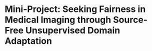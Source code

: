 # Mini-Project: Seeking Fairness in Medical Imaging through Source-Free Unsupervised Domain Adaptation
